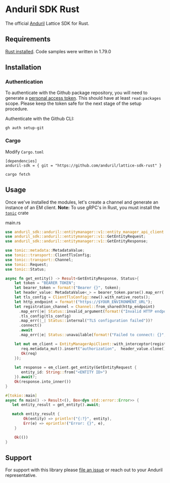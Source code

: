 # Anduril SDK Rust

The official [Anduril](https://www.anduril.com/) Lattice SDK for Rust.

## Requirements

[Rust installed](https://doc.rust-lang.org/beta/book/ch01-01-installation.html#installing-rustup-on-linux-or-macos). Code samples were written in 1.79.0 

## Installation

### Authentication

To authenticate with the Github package repository, you will need to generate a [personal access token](https://docs.github.com/en/authentication/keeping-your-account-and-data-secure/managing-your-personal-access-tokens#creating-a-personal-access-token-classic). This should have at least `read:packages` scope. Please keep the token safe for the next stage of the setup procedure.

Authenticate with the Github CLI:
```
gh auth setup-git
```

### Cargo
Modify `Cargo.toml`

```
[dependencies]
anduril-sdk = { git = "https://github.com/anduril/lattice-sdk-rust" }
```

```
cargo fetch
```
## Usage

Once we've installed the modules, let's create a channel and generate an
instance of an EM client. **Note:** To use gRPC's in Rust, you must install the
[`tonic`](https://docs.rs/tonic/latest/tonic/index.html) crate

main.rs

```rust
use anduril_sdk::anduril::entitymanager::v1::entity_manager_api_client::EntityManagerApiClient;
use anduril_sdk::anduril::entitymanager::v1::GetEntityRequest;
use anduril_sdk::anduril::entitymanager::v1::GetEntityResponse;

use tonic::metadata::MetadataValue;
use tonic::transport::ClientTlsConfig;
use tonic::transport::Channel;
use tonic::Request;
use tonic::Status;

async fn get_entity() -> Result<GetEntityResponse, Status>{
    let token = "BEARER TOKEN";
    let bearer_token = format!("Bearer {}", token);
    let header_value: MetadataValue<_> = bearer_token.parse().map_err(|_| Status::internal("Invalid Bearer Token"))?;
    let tls_config = ClientTlsConfig::new().with_native_roots();
    let http_endpoint = format!("https://$YOUR_ENVIRONMENT_URL");
    let registration_channel = Channel::from_shared(http_endpoint)
      .map_err(|e| Status::invalid_argument(format!("Invalid HTTP endpoint: {}", e)))?
      .tls_config(tls_config)
      .map_err(|_| Status::internal("TLS configuration failed"))?
      .connect()
      .await
      .map_err(|e| Status::unavailable(format!("Failed to connect: {}", e)))?;

    let mut em_client = EntityManagerApiClient::with_interceptor(registration_channel, |mut req: Request<()>| {
       req.metadata_mut().insert("authorization",  header_value.clone());
       Ok(req)
    });
    
    let response = em_client.get_entity(GetEntityRequest {
       entity_id: String::from("<ENTITY ID>")
    }).await?;
    Ok(response.into_inner())
}

#[tokio::main]
async fn main() -> Result<(), Box<dyn std::error::Error>> {
   let entity_result = get_entity().await;

   match entity_result {
        Ok(entity) => println!("{:?}", entity),
        Err(e) => eprintln!("Error: {}", e),
    }

    Ok(())
}
```

## Support

For support with this library please [file an issue](https://github.com/anduril/lattice-sdk-rust/issues/new) or reach out to your Anduril representative. 



